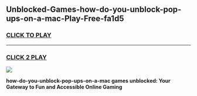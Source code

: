 
## Unblocked-Games-how-do-you-unblock-pop-ups-on-a-mac-Play-Free-fa1d5
<h3>
<a href="https://premium76.site?title=how-do-you-unblock-pop-ups-on-a-mac&ref=21A">CLICK TO PLAY</a></h3>
<hr>

<h3>
<a href="https://premium76.site?title=how-do-you-unblock-pop-ups-on-a-mac&ref=21A">CLICK 2 PLAY</a>
  
</h3>

<a href="https://premium76.site?title=how-do-you-unblock-pop-ups-on-a-mac&ref=21A"><img src="https://clearcache.store/games.png"></a>


**how-do-you-unblock-pop-ups-on-a-mac games unblocked: Your Gateway to Fun and Accessible Online Gaming**

